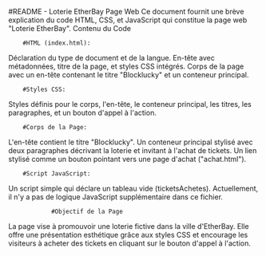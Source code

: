 #README - Loterie EtherBay Page Web
Ce document fournit une brève explication du code HTML, CSS, et JavaScript qui constitue la page web "Loterie EtherBay".
Contenu du Code

		#HTML (index.html):
Déclaration du type de document et de la langue.
En-tête avec métadonnées, titre de la page, et styles CSS intégrés.
Corps de la page avec un en-tête contenant le titre "Blocklucky" et un conteneur principal.

		#Styles CSS:
Styles définis pour le corps, l'en-tête, le conteneur principal, les titres, les paragraphes, et un bouton d'appel à l'action.

		#Corps de la Page:
L'en-tête contient le titre "Blocklucky".
Un conteneur principal stylisé avec deux paragraphes décrivant la loterie et invitant à l'achat de tickets.
Un lien stylisé comme un bouton pointant vers une page d'achat ("achat.html").

		#Script JavaScript:
Un script simple qui déclare un tableau vide (ticketsAchetes). Actuellement, il n'y a pas de logique JavaScript supplémentaire dans ce fichier.

                #Objectif de la Page
La page vise à promouvoir une loterie fictive dans la ville d'EtherBay. Elle offre une présentation esthétique grâce aux styles CSS et encourage les visiteurs à acheter des tickets en cliquant sur le bouton d'appel à l'action.
